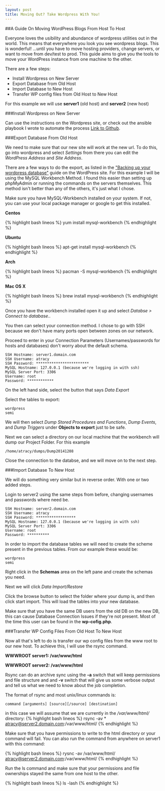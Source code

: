 ```yaml
---
layout: post
title: Moving Out? Take Wordpress With You!
---
```


##A Guide On Moving WordPress Blogs From Host To Host

Everyone loves the usibility and abundance of wordpress utilities out in the world. This means that everywhere you look you see wordpress blogs. This is wonderful! ...until you have to move hosting providers, change servers, or want to move from dev/test to prod. This guide aims to give you the tools to move your WordPress instance from one machine to the other. 

There are a few steps:

* Install Wordpress on New Server
* Export Database from Old Host
* Import Database to New Host
* Transfer WP config files from Old Host to New Host

For this example we will use **server1** (old host) and **server2** (new host)

###Install Wordpress on New Server

Can use the instructions on the Wordpress site, or check out the ansible playbook I wrote to automate the process [Link to Github](https://github.com/hagridaaron/ansible-wordpress).


###Export Database From Old Host

We need to make sure that our new site will work at the new url. To do this, go into wordpress and select *Settings* from there you can edit the *WordPress Address* and *Site Address*.

There are a few ways to do the export, as listed in the ["Backing up your wordpress database"](https://codex.wordpress.org/Backing_Up_Your_Database#Backing_Up_the_Database) guide on the WordPress site. For this example I will be using the MySQL Workbench Method. I found this easier than setting up phpMyAdmin or running the commands on the servers themselves. This method isn't better than any of the others, it's just what I chose. 

Make sure you have MySQL-Workbench installed on your system. If not, you can use your local package manager or google to get this installed.

**Centos**

{% highlight bash lineos %}
    yum install mysql-workbench
{%  endhighlight %}

**Ubuntu**

{% highlight bash lineos %}
    apt-get install mysql-workbench
{%  endhighlight %}

**Arch**

{% highlight bash lineos %}
    pacman -S mysql-workbench
{%  endhighlight %}

**Mac OS X**

{% highlight bash lineos %}
    brew install mysql-workbench
{%  endhighlight %}

Once you have the workbench installed open it up and select *Databse > Connect to database..*

You then can select your connection method. I chose to go with SSH because we don't have many ports open between zones on our network. 

Proceed to enter in your Connection Parameters (Usernames/passwords for hosts and databases) don't worry about the default schema. 


    SSH Hostname: server1.domain.com
    SSH Username: atracy
    SSH Password: ************************
    MySQL Hostname: 127.0.0.1 (because we're logging in with ssh)
    MySQL Server Port: 3306
    Username: root
    Password: ************
    
On the left hand side, select the button that says *Data Export*

Select the tables to export:
    
    wordpress
    semi

We will then select *Dump Stored Procedures and Functions*, *Dump Events*, and *Dump Triggers* under **Objects to export** just to be safe.

Next we can select a directory on our local machine that the workbench will dump our Project Folder. For this example

    /home/atracy/dumps/Dump20141208

Close the connection to the databse, and we will move on to the next step.

###Import Database To New Host

We will do something very similar but in reverse order. With one or two added steps.

Login to server2 using the same steps from before, changing usernames and passwords where need be.

    SSH Hostname: server2.domain.com
    SSH Username: atracy
    SSH Password: ******************
    MySQL Hostname: 127.0.0.1 (because we're logging in with ssh)
    MySQL Server Port: 3306
    Username: root
    Password: **********

In order to import the database tables we will need to create the scheme present in the previous tables. From our example these would be:

    wordpress
    semi

Right click in the **Schemas** area on the left pane and create the schemas you need. 

Next we will click *Data Import/Restore*

Click the browse button to select the folder where your dump is, and then click start import. This will load the tables into your new database. 

Make sure that you have the same DB users from the old DB on the new DB, this can cause Database Connection Issues if they're not present. Most of the time this user can be found in the **wp-cofig.php**.


###Transfer WP Config Files From Old Host To New Host

Now all that's left to do is transfer our wp config files from the www root to our new host. To achieve this, I will use the rsync command. 

**WWWROOT server1:  /var/www/html**

**WWWROOT server2:  /var/www/html**


Rsync can do an archive sync using the **-a** switch that will keep permissions and file structure and and **-v** switch that will give us some verbose output and tell us what we need to know about the job completion. 

The format of rsync and most unix/linux commands is:

    command [arguments] [source][/source] [destination]

in this case we will assume that we are currently in the */var/www/html/* directory:
{% highlight bash lineos %}
    rsync -av * atracy@server2.domain.com:/var/www/html/
{% endhighlight  %}

Make sure that you have permissions to write to the html directory or your command will fail. You can also run the command from anywhere on server1 with this command:

{% highlight bash lineos %}
    rysnc -av /var/www/html/ atracy@server2.domain.com:/var/www/html/
{% endhighlight  %}
 
Run the ls command and make sure that your permissions and file ownerships stayed the same from one host to the other.

{% highlight bash lineos %}
    ls -lash
{% endhighlight  %}



